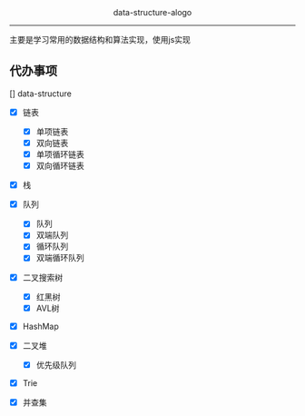 
<div style="text-align: center;">
  <span>data-structure-alogo</span>
</div>

-------------------------------------------------------
主要是学习常用的数据结构和算法实现，使用js实现

## 代办事项
[] data-structure
  - [x] 链表
      - [x] 单项链表
      - [x] 双向链表
      - [x] 单项循环链表
      - [x] 双向循环链表
  - [x] 栈
  - [x] 队列
      - [x] 队列
      - [x] 双端队列
      - [x] 循环队列
      - [x] 双端循环队列
  - [x] 二叉搜索树
      - [x] 红黑树
      - [x] AVL树
  - [x] HashMap
  - [x] 二叉堆
      - [x] 优先级队列
  - [x] Trie
  - [x] 并查集
   
